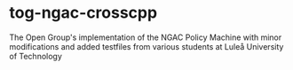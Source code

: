 # tog-ngac-crosscpp
The Open Group's implementation of the NGAC Policy Machine with minor modifications and added testfiles from various students at Luleå University of Technology
